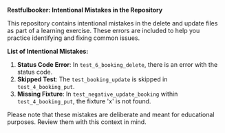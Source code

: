 **Restfulbooker: Intentional Mistakes in the Repository**

This repository contains intentional mistakes in the delete and update files as part of a learning exercise. These errors are included to help you practice identifying and fixing common issues.

**List of Intentional Mistakes:**

1. **Status Code Error**: In `test_6_booking_delete`, there is an error with the status code.
2. **Skipped Test**: The `test_booking_update` is skipped in `test_4_booking_put`.
3. **Missing Fixture**: In `test_negative_update_booking` within `test_4_booking_put`, the fixture 'x' is not found.

Please note that these mistakes are deliberate and meant for educational purposes. Review them with this context in mind.


